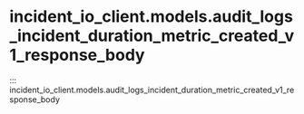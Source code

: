 # incident_io_client.models.audit_logs_incident_duration_metric_created_v1_response_body

::: incident_io_client.models.audit_logs_incident_duration_metric_created_v1_response_body